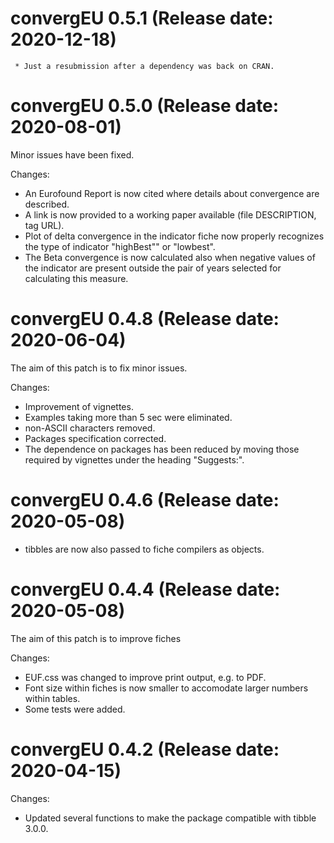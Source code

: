 convergEU 0.5.1 (Release date: 2020-12-18)
================

     * Just a resubmission after a dependency was back on CRAN.   

convergEU 0.5.0 (Release date: 2020-08-01)
================

Minor issues have been fixed. 

Changes:

  *  An Eurofound Report is now cited where details about convergence are described.  
  *  A  link is now provided to a working paper available (file DESCRIPTION, tag URL).     
  *  Plot of delta convergence in the indicator fiche now properly recognizes the type
     of indicator "highBest"" or "lowbest".          
  *  The Beta convergence is now calculated also when negative values of the indicator
     are present outside the pair of years selected for calculating this measure.   


convergEU 0.4.8 (Release date: 2020-06-04)
================

The aim of this patch is to fix minor issues. 

Changes:

  *  Improvement of  vignettes.       
  *  Examples taking more than 5 sec were eliminated.  
  *  non-ASCII characters removed.   
  *  Packages specification corrected.
  * The dependence on  packages has been reduced by moving those required by
    vignettes under the heading "Suggests:".  
    
    
convergEU 0.4.6 (Release date: 2020-05-08)
================

    
  * tibbles are now also passed to fiche compilers as objects.
   


convergEU 0.4.4 (Release date: 2020-05-08)
================

The aim of this patch is to improve fiches

Changes:

  * EUF.css was changed to improve print output, e.g. to PDF.   
  * Font size  within fiches is now smaller to accomodate larger numbers
    within tables.   
  * Some tests were added.  



convergEU 0.4.2 (Release date: 2020-04-15)
================

Changes:

  * Updated several functions to make the package compatible with tibble 3.0.0.


